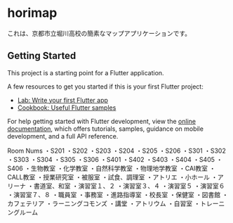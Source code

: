 # horimap

これは、京都市立堀川高校の簡素なマップアプリケーションです。

## Getting Started

This project is a starting point for a Flutter application.

A few resources to get you started if this is your first Flutter project:

- [Lab: Write your first Flutter app](https://docs.flutter.dev/get-started/codelab)
- [Cookbook: Useful Flutter samples](https://docs.flutter.dev/cookbook)

For help getting started with Flutter development, view the
[online documentation](https://docs.flutter.dev/), which offers tutorials,
samples, guidance on mobile development, and a full API reference.

Room Nums
・S201
・S202
・S203
・S204
・S205
・S206
・S301
・S302
・S303
・S304
・S305
・S306
・S401
・S402
・S403
・S404
・S405
・S406
・生物教室
・化学教室
・自然科学教室
・物理地学教室
・CAI教室
・CALL教室
・授業研究室
・被服室
・試食、調理室
・アトリエ
・小ホール
・アリーナ
・書道室、和室
・演習室１、２
・演習室３、４
・演習室５
・演習室６
・演習室７、８
・職員室
・事務室
・進路指導室
・校長室
・保健室
・図書館
・カフェテリア
・ラーニングコモンズ
・講堂
・アトリウム
・自習室
・トレーニングルーム
